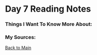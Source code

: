 # Day 7 Reading Notes


### Things I Want To Know More About:


### My Sources:


[Back to Main](README.md)